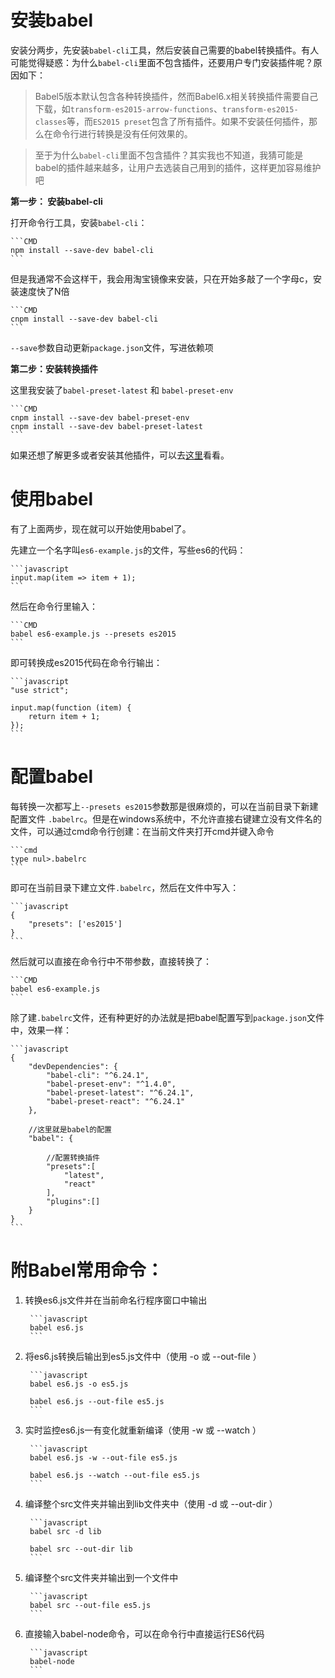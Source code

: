 # 安装babel

安装分两步，先安装`babel-cli`工具，然后安装自己需要的babel转换插件。有人可能觉得疑惑：为什么`babel-cli`里面不包含插件，还要用户专门安装插件呢？原因如下：

> Babel5版本默认包含各种转换插件，然而Babel6.x相关转换插件需要自己下载，如`transform-es2015-arrow-functions`、`transform-es2015-classes`等，而`ES2015 preset`包含了所有插件。如果不安装任何插件，那么在命令行进行转换是没有任何效果的。

> 至于为什么`babel-cli`里面不包含插件？其实我也不知道，我猜可能是babel的插件越来越多，让用户去选装自己用到的插件，这样更加容易维护吧


**第一步： 安装babel-cli**

打开命令行工具，安装`babel-cli`：

	```CMD
	npm install --save-dev babel-cli
	```

但是我通常不会这样干，我会用淘宝镜像来安装，只在开始多敲了一个字母c，安装速度快了N倍

	```CMD
	cnpm install --save-dev babel-cli
	```

`--save`参数自动更新`package.json`文件，写进依赖项

**第二步：安装转换插件**

这里我安装了`babel-preset-latest` 和 `babel-preset-env`

	```CMD
	cnpm install --save-dev babel-preset-env
	cnpm install --save-dev babel-preset-latest
	```

如果还想了解更多或者安装其他插件，可以去[这里](https://babeljs.io/docs/plugins/)看看。

# 使用babel

有了上面两步，现在就可以开始使用babel了。

先建立一个名字叫`es6-example.js`的文件，写些es6的代码：

	```javascript
	input.map(item => item + 1);
	```
	
然后在命令行里输入：

	```CMD
	babel es6-example.js --presets es2015
	```

即可转换成es2015代码在命令行输出：

	```javascript
	"use strict";

	input.map(function (item) {
  		return item + 1;
	});
	```


# 配置babel

每转换一次都写上`--presets es2015`参数那是很麻烦的，可以在当前目录下新建配置文件 `.babelrc`。但是在windows系统中，不允许直接右键建立没有文件名的文件，可以通过cmd命令行创建：在当前文件夹打开cmd并键入命令

	```cmd
	type nul>.babelrc
	```

即可在当前目录下建立文件`.babelrc`，然后在文件中写入：

	```javascript
	{
		"presets": ['es2015']
	}
	```

然后就可以直接在命令行中不带参数，直接转换了：

	```CMD
	babel es6-example.js
	```

除了建`.babelrc`文件，还有种更好的办法就是把babel配置写到`package.json`文件中，效果一样：

	```javascript
	{
		"devDependencies": {
			"babel-cli": "^6.24.1",
			"babel-preset-env": "^1.4.0",
			"babel-preset-latest": "^6.24.1",
			"babel-preset-react": "^6.24.1"
		},
  
		//这里就是babel的配置
	    "babel": {
	  
			//配置转换插件
			"presets":[
				"latest",
				"react"
			],
			"plugins":[]	
		}
	}
	```


	
# 附Babel常用命令：



1. 转换es6.js文件并在当前命名行程序窗口中输出

		```javascript
		babel es6.js
		```
 

2. 将es6.js转换后输出到es5.js文件中（使用 -o 或 --out-file ）

		```javascript
		babel es6.js -o es5.js 

		babel es6.js --out-file es5.js
		```
 

3. 实时监控es6.js一有变化就重新编译（使用 -w 或 --watch ）

		```javascript
		babel es6.js -w --out-file es5.js

		babel es6.js --watch --out-file es5.js
		```
 

4. 编译整个src文件夹并输出到lib文件夹中（使用 -d 或 --out-dir ）

		```javascript
		babel src -d lib

		babel src --out-dir lib
		```
 

5. 编译整个src文件夹并输出到一个文件中

		```javascript
		babel src --out-file es5.js
		```
 

6. 直接输入babel-node命令，可以在命令行中直接运行ES6代码

		```javascript
		babel-node 
		```
